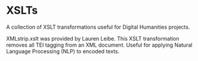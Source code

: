 # XSLTs
A collection of XSLT transformations useful for Digital Humanities projects.

XMLstrip.xslt was provided by Lauren Leibe. This XSLT transformation removes all TEI tagging from an XML document. Useful for applying Natural Language Processing (NLP) to encoded texts.
